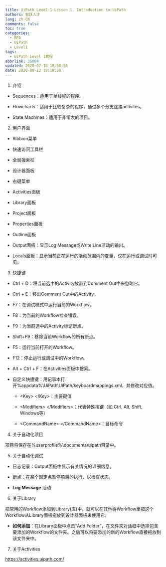```yaml
---
title: UiPath Level 1-Lesson 1. Introduction to UiPath
authors: 智跃人才
lang: zh-CN
comments: false
toc: true
categories:
  - RPA
  - UiPath
  - Level1
tags:
  - UiPath Level 1教程
abbrlink: 36004
updated: 2020-07-18 18:58:58
date: 2020-08-13 18:18:58
---
```



1. 介绍

-   Sequences：适用于单线程的程序。

-   Flowcharts：适用于比较复杂的程序，通过多个分支连接activites。

-   State Machines：适用于非常大的项目。

2. 用户界面

-   Ribbion菜单

-   快速访问工具栏

-   全局搜索栏

-   设计器面板

-   右键菜单

-   Activities面板

-   Library面板

-   Project面板

-   Properties面板

-   Outline面板

-   Output面板：显示Log Message或Write Line活动的输出。

-   Locals面板：显示当前正在运行的活动范围内的变量，仅在运行或调试时可见。

3. 快捷键

-   Ctrl + D：将当前选中的Activity放置到Comment Out中来忽略它。

-   Ctrl + E：移出Comment Out中的Activity。

-   F7：在调试模式中运行当前的Workflow。

-   F8：为当前的Workflow检查错误。

-   F9：为当前选中的Activity标记断点。

-   Shift+F9：移除当前Workflow的所有断点。

-   F5：运行当前打开的Workflow。

-   F12：停止运行或调试中的Workflow。

-   Alt + Ctrl + F：在Activities面板中搜索。

-   自定义快捷键：用记事本打开%appdata%\\UiPath\\UiPath/keyboardmappings.xml，并修改对应值。

    -   \<Key\> \</Key\>：主要键值

    -   \<Modifiers\> \</Modifiers\>：代表特殊按键（如 Ctrl, Alt, Shift,
        Windows等）

    -   \<CommandName\> \</CommandName\>：目标命令

4. 关于自动化项目

项目将保存在%userprofile%\\documents\\uipath目录中。

5. 关于自动化调试

-   日志记录：Output面板中显示有关情况的详细信息。

-   断点：在某个固定点暂停项目的执行，以检查状态。

-   **Log Message** 活动

6. 关于Library

把常用的Workflow添加到Library(库)中，就可以在其他得Workflow里把这个Workflow从Library面板拖放到设计器面板来使用它。

-   **如何添加**：在Library面板中点击“Add
    Folder”，在文件夹对话框中选择包含要添加的Workflow的文件夹。之后可以将要添加的新的Workflow直接拖放到该文件夹中。

7. 关于Activities

https://activities.uipath.com/
